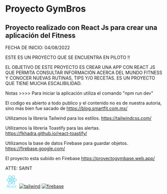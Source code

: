 <h1>Proyecto GymBros</h1>

<h2>Proyecto realizado con React Js para crear una aplicación del Fitness</h2>

FECHA DE INICIO: 04/08/2022

ESTE ES UN PROYECTO QUE SE ENCUENTRA EN PILOTO !!

EL OBJETIVO DE ESTE PROYECTO ES CREAR UNA APP CON REACT JS QUE PERMITA CONSULTAR INFORMACIÓN ACERCA DEL MUNDO FITNESS Y CONOCER NUEVAS RUTINAS, TIPS Y/O RECETAS.
ES UN PROYECTO QUE TIENE MUCHA ESCALIBILIDAD.

Notas >>>>
Para iniciar la aplicación utiliza el comando "npm run dev"

El codigo es abierto a todo publico y el contenido no es de nuestra autoria, sino más bien fue sacado de https://blog.smartfit.com.mx/

Utilizamos la libreria Tailwind para los estilos. https://tailwindcss.com/

Utilizamos la libreria Toastify para las alertas. https://fkhadra.github.io/react-toastify/

Utilizamos la base de datos Firebase para guardar objetos. https://firebase.google.com/

El proyecto esta subido en Firebase https://proyectogymbase.web.app/

ATTE: SAINT

<a href="https://reactjs.org/" target="_blank" rel="noreferrer"> <img src="https://raw.githubusercontent.com/devicons/devicon/master/icons/react/react-original-wordmark.svg" alt="react" width="40" height="40"/></a> <a href="https://tailwindcss.com/" target="_blank" rel="noreferrer"> <img src="https://www.vectorlogo.zone/logos/tailwindcss/tailwindcss-icon.svg" alt="tailwind" width="40" height="40"/></a> <a href="https://firebase.google.com/" target="_blank" rel="noreferrer"> <img src="https://www.vectorlogo.zone/logos/firebase/firebase-icon.svg" alt="firebase" width="40" height="40"/></a>

